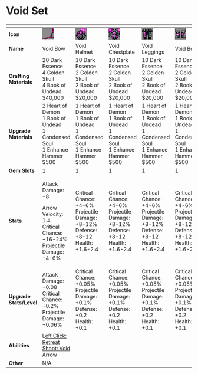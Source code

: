 # Void Set



<table data-header-hidden><thead><tr><th width="150"></th><th width="273"></th><th width="279"></th><th width="285"></th><th width="309"></th><th width="293"></th></tr></thead><tbody><tr><td><strong>Icon</strong></td><td><img src="../../../../.gitbook/assets/image (88).png" alt="" data-size="original"></td><td><img src="../../../../.gitbook/assets/image (89).png" alt="" data-size="original"></td><td><img src="../../../../.gitbook/assets/image (90).png" alt="" data-size="original"></td><td><img src="../../../../.gitbook/assets/image (91).png" alt="" data-size="original"></td><td><img src="../../../../.gitbook/assets/image (92).png" alt="" data-size="original"></td></tr><tr><td><strong>Name</strong></td><td>Void Bow</td><td>Void Helmet</td><td>Void Chestplate</td><td>Void Leggings</td><td>Void Boots</td></tr><tr><td><strong>Crafting Materials</strong></td><td>20 Dark Essence<br>4 Golden Skull<br>4 Book of Undead<br>$40,000</td><td>10 Dark Essence<br>2 Golden Skull<br>2 Book of Undead<br>$20,000</td><td>10 Dark Essence<br>2 Golden Skull<br>2 Book of Undead<br>$20,000</td><td>10 Dark Essence<br>2 Golden Skull<br>2 Book of Undead<br>$20,000</td><td>10 Dark Essence<br>2 Golden Skull<br>2 Book of Undead<br>$20,000</td></tr><tr><td><strong>Upgrade Materials</strong></td><td>2 Heart of Demon<br>1 Book of Undead<br>1 Condensed Soul<br>1 Enhance Hammer<br>$500</td><td>1 Heart of Demon<br>1 Book of Undead<br>1 Condensed Soul<br>1 Enhance Hammer<br>$500</td><td>1 Heart of Demon<br>1 Book of Undead<br>1 Condensed Soul<br>1 Enhance Hammer<br>$500</td><td>1 Heart of Demon<br>1 Book of Undead<br>1 Condensed Soul<br>1 Enhance Hammer<br>$500</td><td>1 Heart of Demon<br>1 Book of Undead<br>1 Condensed Soul<br>1 Enhance Hammer<br>$500</td></tr><tr><td><strong>Gem Slots</strong></td><td>1</td><td>1</td><td>1</td><td>1</td><td>1</td></tr><tr><td><strong>Stats</strong></td><td><p>Attack Damage: +8</p><p>Arrow Velocity: 1.4<br>Critical Chance: +16-24%<br>Projectile Damage: +4-6%</p></td><td>Critical Chance: +4-6%<br>Projectile Damage: +8-12%<br>Defense: +8-12<br>Health: +1.6-2.4</td><td>Critical Chance: +4-6%<br>Projectile Damage: +8-12%<br>Defense: +8-12<br>Health: +1.6-2.4</td><td>Critical Chance: +4-6%<br>Projectile Damage: +8-12%<br>Defense: +8-12<br>Health: +1.6-2.4</td><td>Critical Chance: +4-6%<br>Projectile Damage: +8-12%<br>Defense: +8-12<br>Health: +1.6-2.4</td></tr><tr><td><strong>Upgrade Stats/Level</strong></td><td>Attack Damage: +0.08<br>Critical Chance: +0.2%<br>Projectile Damage: +0.06%</td><td>Critical Chance: +0.05%<br>Projectile Damage: +0.1%<br>Defense: +0.2<br>Health: +0.1</td><td>Critical Chance: +0.05%<br>Projectile Damage: +0.1%<br>Defense: +0.2<br>Health: +0.1</td><td>Critical Chance: +0.05%<br>Projectile Damage: +0.1%<br>Defense: +0.2<br>Health: +0.1</td><td>Critical Chance: +0.05%<br>Projectile Damage: +0.1%<br>Defense: +0.2<br>Health: +0.1</td></tr><tr><td><strong>Abilities</strong></td><td>L<a href="../../abilities/lustrous-void.md">eft Click: Retreat<br>Shoot: Void Arrow</a></td><td></td><td></td><td></td><td></td></tr><tr><td><strong>Other</strong></td><td>N/A</td><td></td><td></td><td></td><td></td></tr></tbody></table>

